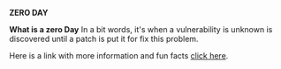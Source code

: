 **ZERO DAY**

**What is a zero Day**
In a bit words, it's when a vulnerability is unknown is discovered until
a patch is put it for fix this problem.

Here is a link with more information and fun facts [click here](https://www.youtube.com/watch?v=gjV6wbEipW4).
